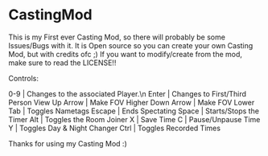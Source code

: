 # CastingMod
This is my First ever Casting Mod, so there will probably be some Issues/Bugs with it.
It is Open source so you can create your own Casting Mod, but with credits ofc ;)
If you want to modify/create from the mod, make sure to read the LICENSE!!

Controls:

0-9 | Changes to the associated Player.\n
Enter | Changes to First/Third Person View
Up Arrow | Make FOV Higher
Down Arrow | Make FOV Lower
Tab | Toggles Nametags
Escape | Ends Spectating
Space | Starts/Stops the Timer
Alt | Toggles the Room Joiner
X | Save Time
C | Pause/Unpause Time
Y | Toggles Day & Night Changer
Ctrl | Toggles Recorded Times


Thanks for using my Casting Mod :)
